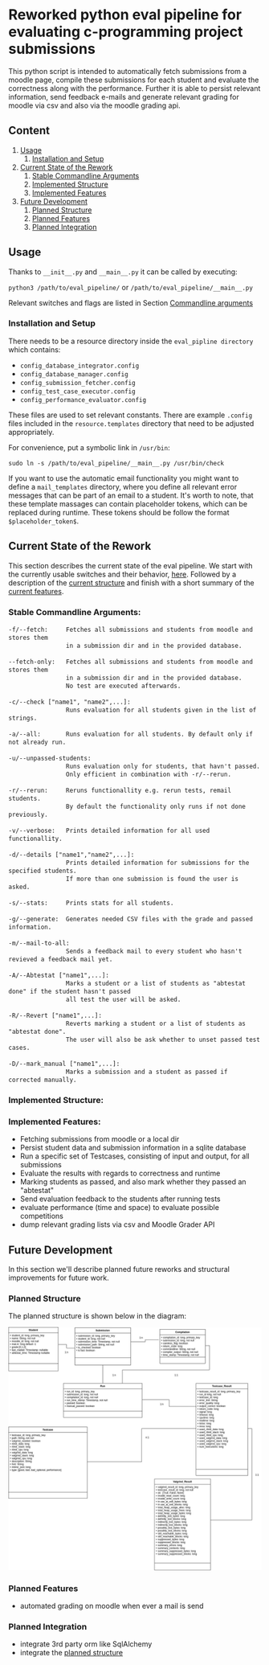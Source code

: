 # Reworked python eval pipeline for evaluating c-programming project submissions

This python script is intended to automatically fetch submissions from a moodle page, compile these submissions for each
student and evaluate the correctness along with the performance. 
Further it is able to persist relevant information, send feedback e-mails and generate relevant grading for moodle via 
csv and also via the moodle grading api.   

## Content
1. [Usage](#usage)
    1. [Installation and Setup](#installation-and-setup)
2. [Current State of the Rework](#current-state-of-the-rework)
    1. [Stable Commandline Arguments](#stable-commandline-arguments) 
    2. [Implemented Structure](#implemented-structure) 
    3. [Implemented Features](#implemented-features)
3. [Future Development](#future-development)
    1. [Planned Structure](#planned-structure)
    2. [Planned Features](#planned-structure)
    3. [Planned Integration](#planned-integration)

## Usage
Thanks to `__init__.py` and `__main__.py`
it can be called by executing:

`python3 /path/to/eval_pipeline/`
or
`/path/to/eval_pipeline/__main__.py`

Relevant switches and flags are listed in Section [Commandline arguments](#stable-commandline-arguments)

### Installation and Setup


There needs to be a resource directory inside the `eval_pipline directory`
which contains:

  - `config_database_integrator.config`
  - `config_database_manager.config`
  - `config_submission_fetcher.config`
  - `config_test_case_executor.config`
  - `config_performance_evaluator.config`

These files are used to set relevant constants.
There are example `.config` files included in the `resource.templates` directory that need to be adjusted appropriately.

For convenience, put a symbolic link in `/usr/bin`:
```
sudo ln -s /path/to/eval_pipeline/__main__.py /usr/bin/check
```

If you want to use the automatic email functionality you might want to define a `mail_templates` directory,
where you define all relevant error messages that can be part of an email to a student.
It's worth to note, that these template massages can contain placeholder tokens,
which can be replaced during runtime. These tokens should be follow the format `$placeholder_token$`.  
 

## Current State of the Rework
This section describes the current state of the eval pipeline. 
We start with the currently usable switches and their behavior, [here](#stable-commandline-arguments). 
Followed by a description of the [current structure](#implemented-structure) and finish with a short summary of 
the [current features](#implemented-features).   

### Stable Commandline Arguments:

    -f/--fetch:     Fetches all submissions and students from moodle and stores them 
                    in a submission dir and in the provided database.
    
    --fetch-only:   Fetches all submissions and students from moodle and stores them 
                    in a submission dir and in the provided database. 
                    No test are executed afterwards. 
    
    -c/--check ["name1", "name2",...]:     
                    Runs evaluation for all students given in the list of strings. 
    
    -a/--all:       Runs evaluation for all students. By default only if not already run.
    
    -u/--unpassed-students:
                    Runs evaluation only for students, that havn't passed. 
                    Only efficient in combination with -r/--rerun.
    
    -r/--rerun:     Reruns functionallity e.g. rerun tests, remail students.
                    By default the functionality only runs if not done previously. 
    
    -v/--verbose:   Prints detailed information for all used functionallity.
    
    -d/--details ["name1","name2",...]:
                    Prints detailed information for submissions for the specified students.
                    If more than one submission is found the user is asked.      
    
    -s/--stats:     Prints stats for all students.
    
    -g/--generate:  Generates needed CSV files with the grade and passed information.  
    
    -m/--mail-to-all: 
                    Sends a feedback mail to every student who hasn't revieved a feedback mail yet.
                                  
    -A/--Abtestat ["name1",...]: 
                    Marks a student or a list of students as "abtestat done" if the student hasn't passed 
                    all test the user will be asked.
    
    -R/--Revert ["name1",...]:
                    Reverts marking a student or a list of students as "abtestat done". 
                    The user will also be ask whether to unset passed test cases.

    -D/--mark_manual ["name1",...]:
                    Marks a submission and a student as passed if corrected manually.

### Implemented Structure:

### Implemented Features:  
  - Fetching submissions from moodle or a local dir 
  - Persist student data and submission information in a sqlite database 
  - Run a specific set of Testcases, consisting of input and output, for all submissions 
  - Evaluate the results with regards to correctness and runtime  
  - Marking students as passed, and also mark whether they passed an "abtestat"
  - Send evaluation feedback to the students after running tests
  - evaluate performance (time and space) to evaluate possible competitions
  - dump relevant grading lists via csv and Moodle Grader API
  
  

## Future Development
In this section we'll describe planned future reworks and structural improvements for future work.

### Planned Structure
The planned structure is shown below in the diagram:

![stucture](future-structure.jpg)

### Planned Features
- automated grading on moodle when ever a mail is send


### Planned Integration 

- integrate 3rd party orm like SqlAlchemy
- integrate the [planned structure](#planned-stucture) 
  


